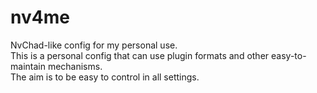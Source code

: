 # nv4me
NvChad-like config for my personal use.  
This is a personal config that can use plugin formats and other easy-to-maintain mechanisms.  
The aim is to be easy to control in all settings.  
